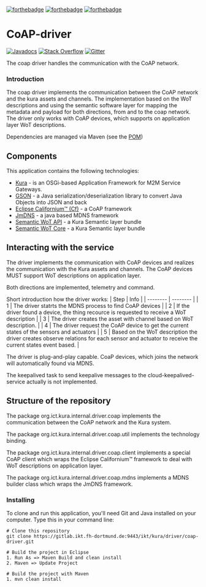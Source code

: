 [![forthebadge](https://forthebadge.com/images/badges/built-with-love.svg)](https://forthebadge.com)
[![forthebadge](https://forthebadge.com/images/badges/built-by-developers.svg)](https://forthebadge.com)
[![forthebadge](https://forthebadge.com/images/badges/made-with-java.svg)](https://forthebadge.com)

# CoAP-driver

[![Javadocs](http://www.javadoc.io/badge/org.apache.camel/apache-camel.svg?color=brightgreen)](http://www.javadoc.io/doc/org.ict.kura.internal.driver.coap)
[![Stack Overflow](https://img.shields.io/:stack%20overflow-coap--driver-brightgreen.svg)](http://stackoverflow.com/questions/tagged/coap-driver)
[![Gitter](https://img.shields.io/gitter/room/apache/apache-camel.js.svg)](https://gitter.im/apache/apache-camel)

The coap driver handles the communication with the CoAP network.

### Introduction
The coap driver implements the communication between the CoAP network and the kura assets and channels. The implementation based on the WoT descriptions and using the semantic software layer for mapping the metadata and payload for both directions, from and to the coap network. The driver only works with CoAP devices, which supports on application layer WoT descriptions.

Dependencies are managed via Maven (see the [POM](https://gitlab.ikt.fh-dortmund.de:9443/ikt/kura/cloud/cloud-telemetry-service/pom.xml))

## Components
This application contains the following technologies:
* [Kura](https://github.com/eclipse/kura) - is an OSGi-based Application Framework for M2M Service Gateways.
* [GSON](https://github.com/google/gson) -  a Java serialization/deserialization library to convert Java Objects into JSON and back
* [Eclipse Californium™ (Cf)](https://eclipse.dev/californium/categories/) - a CoAP framework
* [JmDNS](https://github.com/jmdns/jmdns) - a java based MDNS framework
* [Semantic WoT API](TODO) - a Kura Semantic layer bundle
* [Semantic WoT Core](TODO) - a Kura Semantic layer bundle

## Interacting with the service
The driver implements the communication with CoAP devices and realizes the communication with the Kura assets and channels. The CoAP devices MUST support WoT descriptions on application layer. 

Both directions are implemented, telemetry and command.

Short introduction how the driver works:
 | Step | Info |
 | --------  | --------  |
 | 1 | The driver statrts the MDNS process to find CoAP devices | 
 | 2 | If the driver found a device, the thing recource is requested to receive a WoT description | 
 | 3 | The driver creates the asset with channel based on WoT description. |
 | 4 | The driver request the CoAP device to get the current states of the sensors and actuators |
 | 5 | Based on the WoT description the driver creates observe relations for each sensor and actuator to receive the current states event based. |

The driver is plug-and-play capable. CoaP devices, which joins the network will automatically found via MDNS.   

The keepalived task to send keepalive messages to the cloud-keepalived-service actually is not implemented.

## Structure of the repository
The package org.ict.kura.internal.driver.coap implements the communication between the CoAP network and the Kura system.

The package org.ict.kura.internal.driver.coap.util implements the technology binding.

The package org.ict.kura.internal.driver.coap.client implements a special CoAP client which wraps the Eclipse Californium™ framework to deal with WoT descriptions on application layer.

The package org.ict.kura.internal.driver.coap.mdns implements a MDNS builder class which wraps the JmDNS framework.

### Installing
To clone and run this application, you'll need Git and Java installed on your computer. Type this in your command line:
```
# Clone this repository
git clone https://gitlab.ikt.fh-dortmund.de:9443/ikt/kura/driver/coap-driver.git

# Build the project in Eclipse
1. Run As => Maven Build and clean install
2. Maven => Update Project

# Build the project with Maven
1. mvn clean install